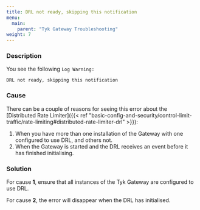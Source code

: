 ```yaml
---
title: DRL not ready, skipping this notification
menu:
  main:
    parent: "Tyk Gateway Troubleshooting"
weight: 7
---
```


### Description

You see the following `Log Warning:`

`DRL not ready, skipping this notification`

### Cause

There can be a couple of reasons for seeing this error about the [Distributed Rate Limiter]({{< ref "basic-config-and-security/control-limit-traffic/rate-limiting#distributed-rate-limiter-drl" >}}):

1.  When you have more than one installation of the Gateway with one configured to use DRL, and others not.
2.  When the Gateway is started and the DRL receives an event before it has finished initialising.

### Solution

For cause **1**, ensure that all instances of the Tyk Gateway are configured to use DRL.

For cause **2**, the error will disappear when the DRL has initialised.
